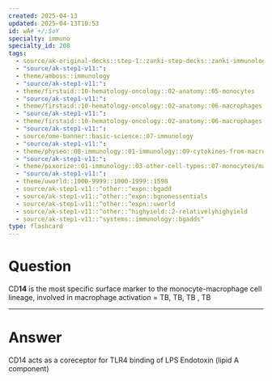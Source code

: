 ```yaml
---
created: 2025-04-13
updated: 2025-04-13T10:53
id: wA#`+/;$oY
specialty: immuno
specialty_id: 208
tags:
  - source/ak-original-decks::step-1::zanki-step-decks::zanki-immunology-+-general-pathology::immunology
  - "source/ak-step1-v11:": 
  - theme/amboss::immunology
  - "source/ak-step1-v11:": 
  - theme/firstaid::10-hematology-oncology::02-anatomy::05-monocytes
  - "source/ak-step1-v11:": 
  - theme/firstaid::10-hematology-oncology::02-anatomy::06-macrophages
  - "source/ak-step1-v11:": 
  - theme/firstaid::10-hematology-oncology::02-anatomy::06-macrophages::*basics
  - "source/ak-step1-v11:": 
  - source/ome-banner::basic-science::07-immunology
  - "source/ak-step1-v11:": 
  - theme/physeo::08-immunology::01-immunology::09-cytokines-from-macrophages-&-dendritic-cells
  - "source/ak-step1-v11:": 
  - theme/pixorize::01-immunology::03-other-cell-types::07-monocytes/macrophages
  - "source/ak-step1-v11:": 
  - theme/uworld::1000-9999::1000-1999::1598
  - source/ak-step1-v11::^other::^expn::bgadd
  - source/ak-step1-v11::^other::^expn::bgnonessentials
  - source/ak-step1-v11::^other::^expn::uworld
  - source/ak-step1-v11::^other::^highyield::2-relativelyhighyield
  - source/ak-step1-v11::^systems::immunology::bgadds"
type: flashcard
---
```


# Question
CD**14** is the most specific surface marker to the monocyte-macrophage cell lineage, involved in macrophage activation = TB, TB, TB , TB

---

# Answer
CD14 acts as a coreceptor for TLR4 binding of LPS    Endotoxin (lipid A component)